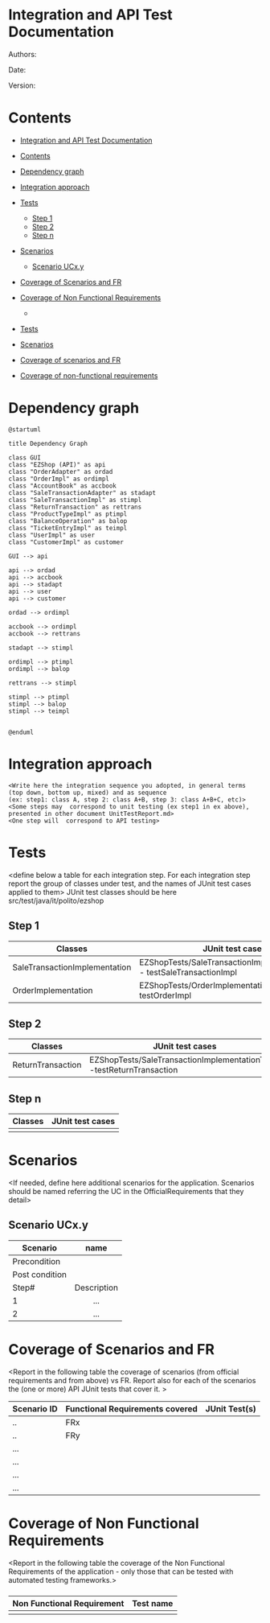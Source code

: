 # Integration and API Test Documentation

Authors:

Date:

Version:

# Contents

- [Integration and API Test Documentation](#integration-and-api-test-documentation)
- [Contents](#contents)
- [Dependency graph](#dependency-graph)
- [Integration approach](#integration-approach)
- [Tests](#tests)
  - [Step 1](#step-1)
  - [Step 2](#step-2)
  - [Step n](#step-n)
- [Scenarios](#scenarios)
  - [Scenario UCx.y](#scenario-ucxy)
- [Coverage of Scenarios and FR](#coverage-of-scenarios-and-fr)
- [Coverage of Non Functional Requirements](#coverage-of-non-functional-requirements)
    - [](#)

- [Tests](#tests)

- [Scenarios](#scenarios)

- [Coverage of scenarios and FR](#scenario-coverage)
- [Coverage of non-functional requirements](#nfr-coverage)



# Dependency graph 

```plantuml
@startuml

title Dependency Graph

class GUI
class "EZShop (API)" as api
class "OrderAdapter" as ordad
class "OrderImpl" as ordimpl
class "AccountBook" as accbook
class "SaleTransactionAdapter" as stadapt
class "SaleTransactionImpl" as stimpl
class "ReturnTransaction" as rettrans
class "ProductTypeImpl" as ptimpl
class "BalanceOperation" as balop
class "TicketEntryImpl" as teimpl
class "UserImpl" as user
class "CustomerImpl" as customer

GUI --> api

api --> ordad
api --> accbook
api --> stadapt
api --> user
api --> customer

ordad --> ordimpl

accbook --> ordimpl
accbook --> rettrans

stadapt --> stimpl

ordimpl --> ptimpl
ordimpl --> balop

rettrans --> stimpl

stimpl --> ptimpl
stimpl --> balop
stimpl --> teimpl


@enduml
```

# Integration approach

    <Write here the integration sequence you adopted, in general terms (top down, bottom up, mixed) and as sequence
    (ex: step1: class A, step 2: class A+B, step 3: class A+B+C, etc)> 
    <Some steps may  correspond to unit testing (ex step1 in ex above), presented in other document UnitTestReport.md>
    <One step will  correspond to API testing>



#  Tests

   <define below a table for each integration step. For each integration step report the group of classes under test, and the names of
     JUnit test cases applied to them> JUnit test classes should be here src/test/java/it/polito/ezshop

## Step 1
| Classes  | JUnit test cases |
|--|--|
|SaleTransactionImplementation|EZShopTests/SaleTransactionImplementationTests - testSaleTransactionImpl|
|OrderImplementation| EZShopTests/OrderImplementationTests - testOrderImpl         |


## Step 2
| Classes  | JUnit test cases |
|--|--|
|ReturnTransaction|EZShopTests/SaleTransactionImplementationTests -testReturnTransaction|


## Step n 

   

| Classes  | JUnit test cases |
|--|--|
|||




# Scenarios


<If needed, define here additional scenarios for the application. Scenarios should be named
 referring the UC in the OfficialRequirements that they detail>

## Scenario UCx.y

| Scenario |  name |
| ------------- |:-------------:|
|  Precondition     |  |
|  Post condition     |   |
| Step#        | Description  |
|  1     |  ... |
|  2     |  ... |



# Coverage of Scenarios and FR


<Report in the following table the coverage of  scenarios (from official requirements and from above) vs FR. 
Report also for each of the scenarios the (one or more) API JUnit tests that cover it. >




| Scenario ID | Functional Requirements covered | JUnit  Test(s) |
| ----------- | ------------------------------- | ----------- |
|  ..         | FRx                             |             |
|  ..         | FRy                             |             |
| ...         |                                 |             |
| ...         |                                 |             |
| ...         |                                 |             |
| ...         |                                 |             |



# Coverage of Non Functional Requirements


<Report in the following table the coverage of the Non Functional Requirements of the application - only those that can be tested with automated testing frameworks.>


### 

| Non Functional Requirement | Test name |
| -------------------------- | --------- |
|                            |           |

